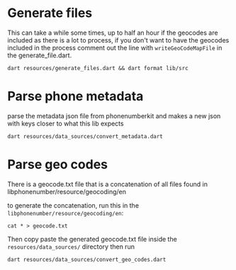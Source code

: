 

# Generate files

This can take a while some times, up to half an hour if the geocodes are included as there is a lot to process,
if you don't want to have the geocodes included in the process comment out the line with `writeGeoCodeMapFile` in the generate_file.dart.

```
dart resources/generate_files.dart && dart format lib/src
```

# Parse phone metadata 

parse the metadata json file from phonenumberkit and makes a new json with keys closer to what this lib expects

```
dart resources/data_sources/convert_metadata.dart
```

# Parse geo codes

There is a geocode.txt file that is a concatenation of all files found in libphonenumber/resource/geocoding/en

to generate the concatenation, run this in the `libphonenumber/resource/geocoding/en`:

```
cat * > geocode.txt
```

Then copy paste the generated geocode.txt file inside the `resources/data_sources/` directory then run


```
dart resources/data_sources/convert_geo_codes.dart
```